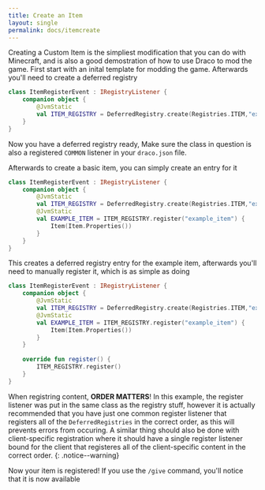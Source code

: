 ```yaml
---
title: Create an Item
layout: single
permalink: docs/itemcreate
---
```


Creating a Custom Item is the simpliest modification that you can do with Minecraft, and is also a good demostration of how to use Draco to mod the game. First start with an inital template for modding the game. Afterwards you'll need to create a deferred registry

```kotlin
class ItemRegisterEvent : IRegistryListener {
    companion object {
        @JvmStatic
        val ITEM_REGISTRY = DeferredRegistry.create(Registries.ITEM,"example") // Replace example with your Mod ID
    }
}
```

Now you have a deferred registry ready, Make sure the class in question is also a registered `COMMON` listener in your `draco.json` file.

Afterwards to create a basic item, you can simply create an entry for it

```kotlin
class ItemRegisterEvent : IRegistryListener {
    companion object {
        @JvmStatic
        val ITEM_REGISTRY = DeferredRegistry.create(Registries.ITEM,"example") // Replace example with your Mod ID
        @JvmStatic
        val EXAMPLE_ITEM = ITEM_REGISTRY.register("example_item") {
            Item(Item.Properties())
        }
    }
}
```

This creates a deferred registry entry for the example item, afterwards you'll need to manually register it, which is as simple as doing

```kotlin
class ItemRegisterEvent : IRegistryListener {
    companion object {
        @JvmStatic
        val ITEM_REGISTRY = DeferredRegistry.create(Registries.ITEM,"example") // Replace example with your Mod ID
        @JvmStatic
        val EXAMPLE_ITEM = ITEM_REGISTRY.register("example_item") {
            Item(Item.Properties())
        }
    }
    
    override fun register() {
        ITEM_REGISTRY.register()
    }
}
```

When registring content, **ORDER MATTERS**! In this example, the register listener was put in the same class as the registry stuff, however it is actually recommended that you have just one common register listener that registers all of the `DeferredRegistries` in the correct order, as this will prevents errors from occuring. A similar thing should also be done with client-specific registration where it should have a single register listener bound for the client that registeres all of the client-specific content in the correct order.
{: .notice--warning}

Now your item is registered! If you use the `/give` command, you'll notice that it is now available